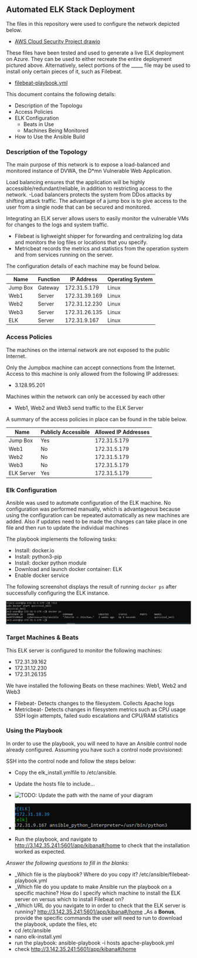 ## Automated ELK Stack Deployment

The files in this repository were used to configure the network depicted below.

- [AWS Cloud Security Project drawio](https://user-images.githubusercontent.com/85351681/134754291-cc572da6-e664-46fd-bc02-31336756e98a.png)

These files have been tested and used to generate a live ELK deployment on Azure. They can be used to either recreate the entire deployment pictured above. Alternatively, select portions of the _____ file may be used to install only certain pieces of it, such as Filebeat.

- [filebeat-playbook.yml](filebeat-playbook.yml)

This document contains the following details:
- Description of the Topologu
- Access Policies
- ELK Configuration
  - Beats in Use
  - Machines Being Monitored
- How to Use the Ansible Build


### Description of the Topology

The main purpose of this network is to expose a load-balanced and monitored instance of DVWA, the D*mn Vulnerable Web Application.

Load balancing ensures that the application will be highly accessible/redundant/reliable, in addition to restricting access to the network.
-Load balancers protects the system from DDos attacks by shifting attack traffic. The advantage of a jump box is to give access to the user from a single node that can be secured and monitored.

Integrating an ELK server allows users to easily monitor the vulnerable VMs for changes to the logs and system traffic.
- Filebeat is lighweight shipper for forwarding and centralizing log data and monitors the log files or locations that you specify.
- Metricbeat records the metrics and statistics from the operation system and from services running on the server.

The configuration details of each machine may be found below.

| Name     | Function | IP Address    | Operating System |
|----------|----------|---------------|------------------|
| Jump Box | Gateway  | 172.31.5.179  | Linux    |
| Web1     | Server   | 172.31.39.169 | Linux    |
| Web2     | Server   | 172.31.12.230 | Linux    |
| Web3     | Server   | 172.31.26.135 | Linux    |
| ELK      | Server   | 172.31.9.167  | Linux    |

### Access Policies

The machines on the internal network are not exposed to the public Internet. 

Only the Jumpbox machine can accept connections from the Internet. Access to this machine is only allowed from the following IP addresses:
- 3.128.95.201

Machines within the network can only be accessed by each other
-  Web1, Web2 and Web3 send traffic to the ELK Server 

A summary of the access policies in place can be found in the table below.

| Name     | Publicly Accessible | Allowed IP Addresses |
|----------|---------------------|----------------------|
| Jump Box | Yes                 | 172.31.5.179         |
| Web1     | No                  | 172.31.5.179         |
| Web2     | No                  | 172.31.5.179         |
| Web3     | No                  | 172.31.5.179         |
|ELK Server| Yes                 | 172.31.5.179         |

### Elk Configuration

Ansible was used to automate configuration of the ELK machine. No configuration was performed manually, which is advantageous because using the configuration can be repeated automatically as new machines are added. Also if updates need to be made the changes can take place in one file and then run to update the individual machines

The playbook implements the following tasks:
- Install: docker.io
- Install: python3-pip
- Install: docker python module
- Download and launch docker container: ELK
- Enable docker service

The following screenshot displays the result of running `docker ps` after successfully configuring the ELK instance.

![TODO: Update the path with the name of your diagram](dockerps.png)

### Target Machines & Beats
This ELK server is configured to monitor the following machines:
- 172.31.39.162
- 172.31.12.230
- 172.31.26.135

We have installed the following Beats on these machines: Web1, Web2 and Web3
- Filebeat- Detects changes to the filesystem. Collects Apache logs
- Metricbeat- Detects changes in filesystem metrics such as CPU usage SSH login attempts, failed sudo escalations and CPU/RAM statistics

### Using the Playbook
In order to use the playbook, you will need to have an Ansible control node already configured. Assuming you have such a control node provisioned: 

SSH into the control node and follow the steps below:
- Copy the elk_install.ymlfile to /etc/ansible.
- Update the hosts file to include...
- ![TODO: Update the path with the name of your diagram](webservers_picture.jpg)
- ![TODO: Update the path with the name of your diagram](elk_picture.png)

- Run the playbook, and navigate to http://3.142.35.241:5601/app/kibana#/home to check that the installation worked as expected.

_Answer the following questions to fill in the blanks:_
- _Which file is the playbook? Where do you copy it? /etc/ansible/filebeat-playbook.yml
- _Which file do you update to make Ansible run the playbook on a specific machine? How do I specify which machine to install the ELK server on versus which to install Filebeat on?
- _Which URL do you navigate to in order to check that the ELK server is running?
http://3.142.35.241:5601/app/kibana#/home
_As a **Bonus**, provide the specific commands the user will need to run to download the playbook, update the files, etc
- cd /etc/ansible
- nano elk-install.yml
- run the playbook: ansible-playbook -i hosts apache-playbook.yml
- check http://3.142.35.241:5601/app/kibana#/home

